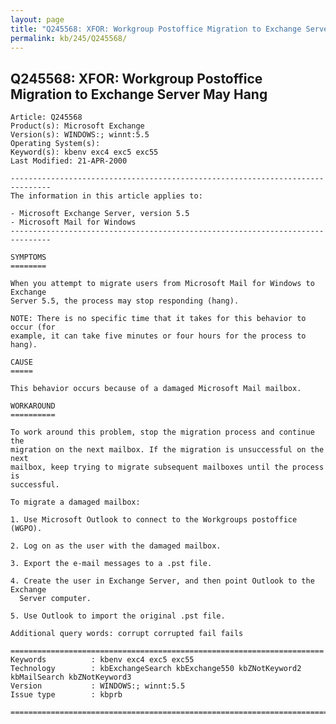 ```yaml
---
layout: page
title: "Q245568: XFOR: Workgroup Postoffice Migration to Exchange Server May Hang"
permalink: kb/245/Q245568/
---
```


## Q245568: XFOR: Workgroup Postoffice Migration to Exchange Server May Hang

	Article: Q245568
	Product(s): Microsoft Exchange
	Version(s): WINDOWS:; winnt:5.5
	Operating System(s): 
	Keyword(s): kbenv exc4 exc5 exc55
	Last Modified: 21-APR-2000
	
	-------------------------------------------------------------------------------
	The information in this article applies to:
	
	- Microsoft Exchange Server, version 5.5 
	- Microsoft Mail for Windows 
	-------------------------------------------------------------------------------
	
	SYMPTOMS
	========
	
	When you attempt to migrate users from Microsoft Mail for Windows to Exchange
	Server 5.5, the process may stop responding (hang).
	
	NOTE: There is no specific time that it takes for this behavior to occur (for
	example, it can take five minutes or four hours for the process to hang).
	
	CAUSE
	=====
	
	This behavior occurs because of a damaged Microsoft Mail mailbox.
	
	WORKAROUND
	==========
	
	To work around this problem, stop the migration process and continue the
	migration on the next mailbox. If the migration is unsuccessful on the next
	mailbox, keep trying to migrate subsequent mailboxes until the process is
	successful.
	
	To migrate a damaged mailbox:
	
	1. Use Microsoft Outlook to connect to the Workgroups postoffice (WGPO).
	
	2. Log on as the user with the damaged mailbox.
	
	3. Export the e-mail messages to a .pst file.
	
	4. Create the user in Exchange Server, and then point Outlook to the Exchange
	  Server computer.
	
	5. Use Outlook to import the original .pst file.
	
	Additional query words: corrupt corrupted fail fails
	
	======================================================================
	Keywords          : kbenv exc4 exc5 exc55 
	Technology        : kbExchangeSearch kbExchange550 kbZNotKeyword2 kbMailSearch kbZNotKeyword3
	Version           : WINDOWS:; winnt:5.5
	Issue type        : kbprb
	
	=============================================================================
	
